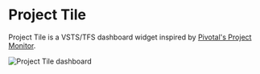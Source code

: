 # Project Tile

Project Tile is a VSTS/TFS dashboard widget inspired by [Pivotal's Project Monitor](https://github.com/pivotal/projectmonitor).

<img src="./img/preview-screenshot" alt="Project Tile dashboard" style="max-width:100%"/>